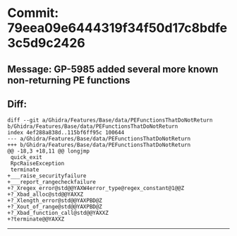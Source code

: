 # Commit: 79eea09e6444319f34f50d17c8bdfe3c5d9c2426
## Message: GP-5985 added several more known non-returning PE functions
## Diff:
```
diff --git a/Ghidra/Features/Base/data/PEFunctionsThatDoNotReturn b/Ghidra/Features/Base/data/PEFunctionsThatDoNotReturn
index 4ef288a838d..115bf6ff95c 100644
--- a/Ghidra/Features/Base/data/PEFunctionsThatDoNotReturn
+++ b/Ghidra/Features/Base/data/PEFunctionsThatDoNotReturn
@@ -18,3 +18,11 @@ longjmp
 quick_exit
 RpcRaiseException
 terminate
+___raise_securityfailure
+___report_rangecheckfailure
+?_Xregex_error@std@@YAXW4error_type@regex_constant@1@@Z
+?_Xbad_alloc@std@@YAXXZ
+?_Xlength_error@std@@YAXPBD@Z
+?_Xout_of_range@std@@YAXPBD@Z
+?_Xbad_function_call@std@@YAXXZ
+?terminate@@YAXXZ
```
-----------------------------------
